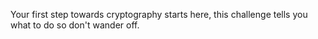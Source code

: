 Your first step towards cryptography starts here, this challenge tells you what to do so don't wander off.
